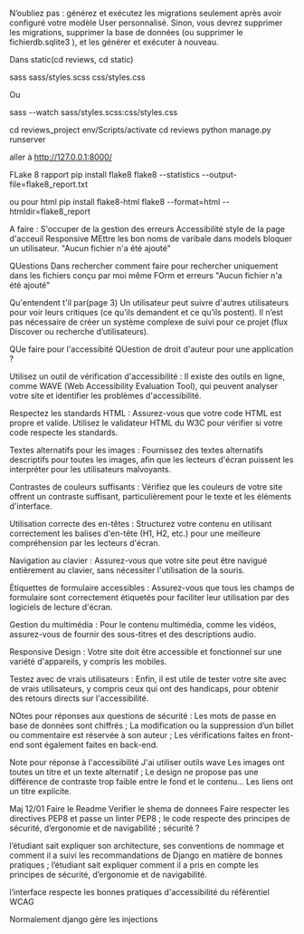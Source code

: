 N’oubliez pas : générez et exécutez les migrations seulement après avoir configuré votre modèle User personnalisé. Sinon, vous devrez supprimer les migrations, supprimer la base de données (ou supprimer le fichierdb.sqlite3 ), et les générer et exécuter à nouveau.

Dans static(cd reviews, cd static)

sass sass/styles.scss css/styles.css

Ou

sass --watch sass/styles.scss:css/styles.css

cd reviews_project
env/Scripts/activate
cd reviews
python manage.py runserver

aller à http://127.0.0.1:8000/

FLake 8 rapport
pip install flake8
flake8 --statistics --output-file=flake8_report.txt

ou pour html
pip install flake8-html
flake8 --format=html --htmldir=flake8_report

A faire :
S'occuper de la gestion des erreurs
Accessibilité
style de la page d'acceuil
Responsive
MEttre les bon noms de varibale dans models
bloquer un utilisateur.
"Aucun fichier n'a été ajouté"

QUestions
Dans rechercher comment faire pour rechercher uniquement dans les fichiers conçu par moi même
FOrm et erreurs
"Aucun fichier n'a été ajouté"

Qu'entendent t'il par(page 3)
Un utilisateur peut suivre d'autres utilisateurs pour voir leurs critiques (ce qu’ils
demandent et ce qu’ils postent). Il n’est pas nécessaire de créer un système
complexe de suivi pour ce projet (flux Discover ou recherche d’utilisateurs).

QUe faire pour l'accessibité
QUestion de droit d'auteur pour une application ?

Utilisez un outil de vérification d'accessibilité : Il existe des outils en ligne, comme WAVE (Web Accessibility Evaluation Tool), qui peuvent analyser votre site et identifier les problèmes d'accessibilité.

Respectez les standards HTML : Assurez-vous que votre code HTML est propre et valide. Utilisez le validateur HTML du W3C pour vérifier si votre code respecte les standards.

Textes alternatifs pour les images : Fournissez des textes alternatifs descriptifs pour toutes les images, afin que les lecteurs d'écran puissent les interpréter pour les utilisateurs malvoyants.

Contrastes de couleurs suffisants : Vérifiez que les couleurs de votre site offrent un contraste suffisant, particulièrement pour le texte et les éléments d'interface.

Utilisation correcte des en-têtes : Structurez votre contenu en utilisant correctement les balises d'en-tête (H1, H2, etc.) pour une meilleure compréhension par les lecteurs d'écran.

Navigation au clavier : Assurez-vous que votre site peut être navigué entièrement au clavier, sans nécessiter l'utilisation de la souris.

Étiquettes de formulaire accessibles : Assurez-vous que tous les champs de formulaire sont correctement étiquetés pour faciliter leur utilisation par des logiciels de lecture d'écran.

Gestion du multimédia : Pour le contenu multimédia, comme les vidéos, assurez-vous de fournir des sous-titres et des descriptions audio.

Responsive Design : Votre site doit être accessible et fonctionnel sur une variété d'appareils, y compris les mobiles.

Testez avec de vrais utilisateurs : Enfin, il est utile de tester votre site avec de vrais utilisateurs, y compris ceux qui ont des handicaps, pour obtenir des retours directs sur l'accessibilité.

NOtes pour réponses aux questions de sécurité :
Les mots de passe en base de données sont chiffrés ;
La modification ou la suppression d’un billet ou commentaire est réservée à son auteur ;
Les vérifications faites en front-end sont également faites en back-end.

Note pour réponse à l'accessibilité
J'ai utiliser outils wave
Les images ont toutes un titre et un texte alternatif ;
Le design ne propose pas une différence de contraste trop faible entre le fond et le contenu…
Les liens ont un titre explicite.

Maj 12/01
Faire le Readme
Verifier le shema de donnees
Faire respecter les directives PEP8 et passe un linter PEP8 ;
le code respecte des principes de sécurité, d’ergonomie et de navigabilité ; sécurité ?

l’étudiant sait expliquer son architecture, ses conventions de nommage et comment il a suivi les recommandations de Django en matière de bonnes pratiques ;
l’étudiant sait expliquer comment il a pris en compte les principes de sécurité, d’ergonomie et de navigabilité.

l’interface respecte les bonnes pratiques d'accessibilité du référentiel WCAG

Normalement django gère les injections
